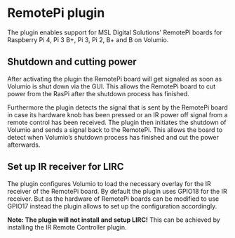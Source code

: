 # RemotePi plugin

The plugin enables support for MSL Digital Solutions' RemotePi boards for Raspberry Pi 4, Pi 3 B+, Pi 3, Pi 2, B+ and B on Volumio.

## Shutdown and cutting power
After activating the plugin the RemotePi board will get signaled as soon as Volumio is shut down via the GUI.
This allows the RemotePi board to cut power from the RasPi after the shutdown process has finished.

Furthermore the plugin detects the signal that is sent by the RemotePi board in case its hardware knob has been pressed or an IR power off signal from a remote control has been received. The plugin then initiates the shutdown of Volumio and sends a signal back to the RemotePi. This allows the board to detect when Volumio’s shutdown process has finished and cut the power afterwards.

## Set up IR receiver for LIRC
The plugin configures Volumio to load the necessary overlay for the IR receiver of the RemotePi board. By default the plugin uses GPIO18 for the IR receiver. But as the hardware of RemotePi boards can be modified to use GPIO17 instead the plugin allows to set up the configuration accordingly.

**Note: The plugin will not install and setup LIRC!** This can be achieved by installing the IR Remote Controller plugin.
